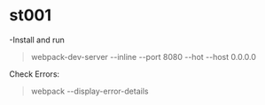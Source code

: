# st001
-Install and run

>  webpack-dev-server --inline --port 8080 --hot --host 0.0.0.0

Check Errors:

>  webpack --display-error-details 
